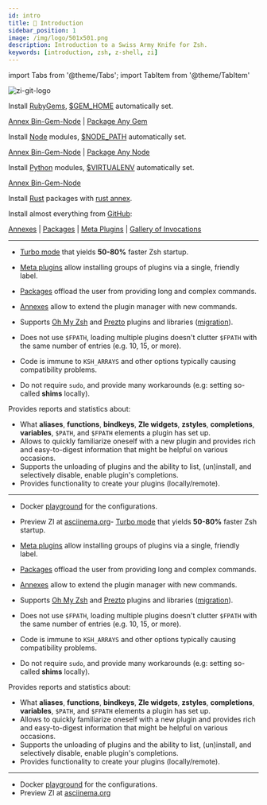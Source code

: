 ```yaml
---
id: intro
title: 🎉 Introduction
sidebar_position: 1
image: /img/logo/501x501.png
description: Introduction to a Swiss Army Knife for Zsh.
keywords: [introduction, zsh, z-shell, zi]
---
```


import Tabs from '@theme/Tabs'; import TabItem from '@theme/TabItem'

![zi-git-logo](/img/zi-git.png)

<Tabs>
  <TabItem value="gems" label="RubyGems">

Install [RubyGems](https://rubygems.org), [$GEM_HOME](https://guides.rubygems.org/command-reference/#gem-environment) automatically set.

[Annex Bin-Gem-Node](ecosystem/annexes/bin-gem-node) | [Package Any Gem](https://github.com/z-shell/any-gem)

  </TabItem>
  <TabItem value="node" label="Node">

Install [Node](https://www.npmjs.com) modules, [$NODE_PATH](https://nodejs.org/api/modules.html#modules_loading_from_the_global_folders) automatically set.

[Annex Bin-Gem-Node](ecosystem/annexes/bin-gem-node) | [Package Any Node](https://github.com/z-shell/any-node)

  </TabItem>
  <TabItem value="pip" label="Python">

Install [Python](https://python.org) modules, [$VIRTUALENV](https://docs.python.org/3/tutorial/venv.html) automatically set.

[Annex Bin-Gem-Node](ecosystem/annexes/bin-gem-node)

  </TabItem>
  <TabItem value="rust" label="Rust">

Install [Rust](https://crates.io) packages with [rust annex](ecosystem/annexes/rust).

  </TabItem>
  <TabItem value="github" label="GitHub" default>

Install almost everything from [GitHub](https://github.com):

[Annexes](ecosystem/annexes) | [Packages](ecosystem/packages) | [Meta Plugins](ecosystem/annexes/meta-plugins) | [Gallery of Invocations](gallery/collection)

</TabItem>
</Tabs>

---

- [Turbo mode](getting_started/overview#turbo-mode-zsh--53) that yields **50-80%** faster Zsh startup.

- [Meta plugins](/search?q=meta+plugins) allow installing groups of plugins via a single, friendly label.

- [Packages](/search?q=packages) offload the user from providing long and complex commands.

- [Annexes](/search?q=annexes) allow to extend the plugin manager with new commands.

- Supports [Oh My Zsh](getting_started/overview#oh-my-zsh-prezto) and [Prezto](getting_started/overview#oh-my-zsh-prezto) plugins and libraries ([migration](getting_started/migration)).

- Does not use `$FPATH`, loading multiple plugins doesn't clutter `$FPATH` with the same number of entries (e.g. 10, 15, or more).
- Code is immune to `KSH_ARRAYS` and other options typically causing compatibility problems.
- Do not require `sudo`, and provide many workarounds (e.g: setting so-called **shims** locally).

Provides reports and statistics about:

- What **aliases**, **functions**, **bindkeys**, **Zle widgets**, **zstyles**, **completions**, **variables**, `$PATH`, and `$FPATH` elements a plugin has set up.
- Allows to quickly familiarize oneself with a new plugin and provides rich and easy-to-digest information that might be helpful on various occasions.
- Supports the unloading of plugins and the ability to list, (un)install, and selectively disable, enable plugin's completions.
- Provides functionality to create your plugins (locally/remote).

---

- Docker [playground](https://github.com/z-shell/playground) for the configurations.
- Preview ZI at [asciinema.org](https://asciinema.org/a/459358)- [Turbo mode](getting_started/overview#turbo-mode-zsh--53) that yields **50-80%** faster Zsh startup.

- [Meta plugins](/search?q=meta+plugins) allow installing groups of plugins via a single, friendly label.

- [Packages](/search?q=packages) offload the user from providing long and complex commands.

- [Annexes](/search?q=annexes) allow to extend the plugin manager with new commands.

- Supports [Oh My Zsh](getting_started/overview#oh-my-zsh-prezto) and [Prezto](getting_started/overview#oh-my-zsh-prezto) plugins and libraries ([migration](getting_started/migration)).

- Does not use `$FPATH`, loading multiple plugins doesn't clutter `$FPATH` with the same number of entries (e.g. 10, 15, or more).
- Code is immune to `KSH_ARRAYS` and other options typically causing compatibility problems.
- Do not require `sudo`, and provide many workarounds (e.g: setting so-called **shims** locally).

Provides reports and statistics about:

- What **aliases**, **functions**, **bindkeys**, **Zle widgets**, **zstyles**, **completions**, **variables**, `$PATH`, and `$FPATH` elements a plugin has set up.
- Allows to quickly familiarize oneself with a new plugin and provides rich and easy-to-digest information that might be helpful on various occasions.
- Supports the unloading of plugins and the ability to list, (un)install, and selectively disable, enable plugin's completions.
- Provides functionality to create your plugins (locally/remote).

---

- Docker [playground](https://github.com/z-shell/playground) for the configurations.
- Preview ZI at [asciinema.org](https://asciinema.org/a/459358)
